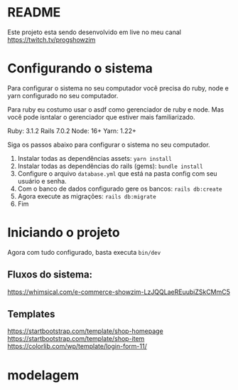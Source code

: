 # README

Este projeto esta sendo desenvolvido em live no meu canal https://twitch.tv/progshowzim

# Configurando o sistema
Para configurar o sistema no seu computador você precisa do ruby, node e yarn configurado no seu computador.

Para ruby eu costumo usar o asdf como gerenciador de ruby e node. Mas você pode isntalar o gerenciador que estiver mais familiarizado.

Ruby: 3.1.2
Rails 7.0.2
Node: 16+
Yarn: 1.22+

Siga os passos abaixo para configurar o sistema no seu computador.
1. Instalar todas as dependências assets: `yarn install`
2. Instalar todas as dependências do rails (gems): `bundle install`
3. Configure o arquivo `database.yml` que está na pasta config com seu usuário e senha.
4. Com o banco de dados configurado gere os bancos: `rails db:create`
5. Agora execute as migrações: `rails db:migrate`
6. Fim

# Iniciando o projeto
Agora com tudo configurado, basta executa `bin/dev`

## Fluxos do sistema:
https://whimsical.com/e-commerce-showzim-LzJQQLaeREuubiZSkCMmC5

## Templates

https://startbootstrap.com/template/shop-homepage
https://startbootstrap.com/template/shop-item
https://colorlib.com/wp/template/login-form-11/

# modelagem
